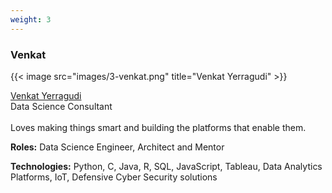 ```yaml
---
weight: 3
---
```


### Venkat

{{< image src="images/3-venkat.png" title="Venkat Yerragudi" >}}

[Venkat Yerragudi](https://www.linkedin.com/in/vsyerragudi/)
<br/>
Data Science Consultant
<br/><br/>
Loves making things smart and building the platforms that enable them.

**Roles:** Data Science Engineer, Architect and Mentor

**Technologies:** Python, C, Java, R, SQL, JavaScript, Tableau, Data Analytics Platforms, IoT, Defensive Cyber Security solutions
